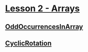 # [Lesson 2 - Arrays](https://codility.com/programmers/lessons/2-arrays/)

## [OddOccurrencesInArray](OddOccurrencesInArray.md)

## [CyclicRotation](CyclicRotation.md)
